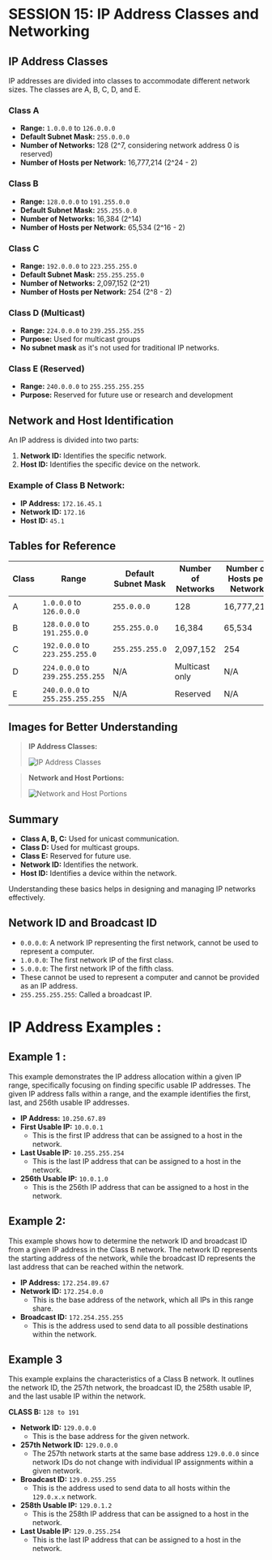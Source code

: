# SESSION 15: IP Address Classes and Networking

## IP Address Classes

IP addresses are divided into classes to accommodate different network sizes. The classes are A, B, C, D, and E.

### Class A
- **Range:** `1.0.0.0` to `126.0.0.0`
- **Default Subnet Mask:** `255.0.0.0`
- **Number of Networks:** 128 (2^7, considering network address 0 is reserved)
- **Number of Hosts per Network:** 16,777,214 (2^24 - 2)

### Class B
- **Range:** `128.0.0.0` to `191.255.0.0`
- **Default Subnet Mask:** `255.255.0.0`
- **Number of Networks:** 16,384 (2^14)
- **Number of Hosts per Network:** 65,534 (2^16 - 2)

### Class C
- **Range:** `192.0.0.0` to `223.255.255.0`
- **Default Subnet Mask:** `255.255.255.0`
- **Number of Networks:** 2,097,152 (2^21)
- **Number of Hosts per Network:** 254 (2^8 - 2)

### Class D (Multicast)
- **Range:** `224.0.0.0` to `239.255.255.255`
- **Purpose:** Used for multicast groups
- **No subnet mask** as it's not used for traditional IP networks.

### Class E (Reserved)
- **Range:** `240.0.0.0` to `255.255.255.255`
- **Purpose:** Reserved for future use or research and development

## Network and Host Identification

An IP address is divided into two parts:
1. **Network ID:** Identifies the specific network.
2. **Host ID:** Identifies the specific device on the network.

### Example of Class B Network:
- **IP Address:** `172.16.45.1`
- **Network ID:** `172.16`
- **Host ID:** `45.1`

## Tables for Reference

| Class | Range | Default Subnet Mask | Number of Networks | Number of Hosts per Network |
|-------|-------|---------------------|--------------------|----------------------------|
| A     | `1.0.0.0` to `126.0.0.0` | `255.0.0.0` | 128 | 16,777,214 |
| B     | `128.0.0.0` to `191.255.0.0` | `255.255.0.0` | 16,384 | 65,534 |
| C     | `192.0.0.0` to `223.255.255.0` | `255.255.255.0` | 2,097,152 | 254 |
| D     | `224.0.0.0` to `239.255.255.255` | N/A | Multicast only | N/A |
| E     | `240.0.0.0` to `255.255.255.255` | N/A | Reserved | N/A |

## Images for Better Understanding

> **IP Address Classes:**
>
> ![IP Address Classes](https://raw.github.com/karthikeya03/IMAGES/JustMain/2.jpeg)

> **Network and Host Portions:**
>
> ![Network and Host Portions](https://raw.github.com/karthikeya03/IMAGES/JustMain/1.gif)

## Summary

- **Class A, B, C:** Used for unicast communication.
- **Class D:** Used for multicast groups.
- **Class E:** Reserved for future use.
- **Network ID:** Identifies the network.
- **Host ID:** Identifies a device within the network.

Understanding these basics helps in designing and managing IP networks effectively.

## Network ID and Broadcast ID

- `0.0.0.0`: A network IP representing the first network, cannot be used to represent a computer.
- `1.0.0.0`: The first network IP of the first class.
- `5.0.0.0`: The first network IP of the fifth class.
- These cannot be used to represent a computer and cannot be provided as an IP address.
- `255.255.255.255`: Called a broadcast IP.

# IP Address Examples :

## Example 1 :
This example demonstrates the IP address allocation within a given IP range, specifically focusing on finding specific usable IP addresses. The given IP address falls within a range, and the example identifies the first, last, and 256th usable IP addresses.

- **IP Address:** `10.250.67.89`
- **First Usable IP:** `10.0.0.1`
  - This is the first IP address that can be assigned to a host in the network.
- **Last Usable IP:** `10.255.255.254`
  - This is the last IP address that can be assigned to a host in the network.
- **256th Usable IP:** `10.0.1.0`
  - This is the 256th IP address that can be assigned to a host in the network.

## Example 2:
This example shows how to determine the network ID and broadcast ID from a given IP address in the Class B network. The network ID represents the starting address of the network, while the broadcast ID represents the last address that can be reached within the network.

- **IP Address:** `172.254.89.67`
- **Network ID:** `172.254.0.0`
  - This is the base address of the network, which all IPs in this range share.
- **Broadcast ID:** `172.254.255.255`
  - This is the address used to send data to all possible destinations within the network.

## Example 3
This example explains the characteristics of a Class B network. It outlines the network ID, the 257th network, the broadcast ID, the 258th usable IP, and the last usable IP within the network.

**CLASS B:** `128 to 191`

- **Network ID:** `129.0.0.0`
  - This is the base address for the given network.
- **257th Network ID:** `129.0.0.0`
  - The 257th network starts at the same base address `129.0.0.0` since network IDs do not change with individual IP assignments within a given network.
- **Broadcast ID:** `129.0.255.255`
  - This is the address used to send data to all hosts within the `129.0.x.x` network.
- **258th Usable IP:** `129.0.1.2`
  - This is the 258th IP address that can be assigned to a host in the network.
- **Last Usable IP:** `129.0.255.254`
  - This is the last IP address that can be assigned to a host in the network.
